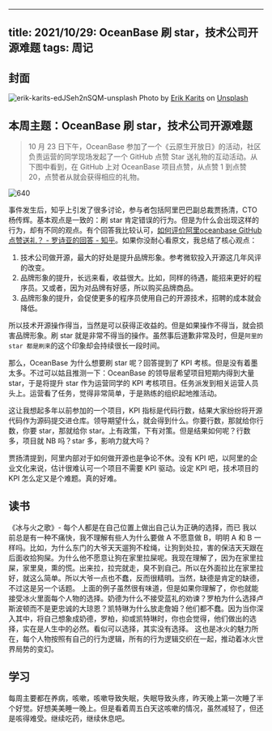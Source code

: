 
---
title: 2021/10/29: OceanBase 刷 star，技术公司开源难题
tags: 周记
---
## 封面

![erik-karits-edJSeh2nSQM-unsplash](https://user-images.githubusercontent.com/12655367/139408656-816e211a-ff5f-4bd5-a215-e3680855a41f.jpg)
Photo by <a href="https://unsplash.com/@erik_karits?utm_source=unsplash&utm_medium=referral&utm_content=creditCopyText">Erik Karits</a> on <a href="https://unsplash.com/?utm_source=unsplash&utm_medium=referral&utm_content=creditCopyText">Unsplash</a>
  

## 本周主题：OceanBase 刷 star，技术公司开源难题
> 10 月 23 日下午，OceanBase 参加了一个《云原生开放日》的活动，社区负责运营的同学现场发起了一个 GitHub 点赞 Star 送礼物的互动活动。从下图中看到，在 GitHub 上对 OceanBase 项目点赞，从点赞 1 到点赞 20，点赞者从就会获得相应的礼物。

![640](https://user-images.githubusercontent.com/12655367/139400225-48eb5f65-f2c5-4cf2-9e18-5458e6ecb316.png)

事件发生后，知乎上引发了很多讨论，参与者包括阿里巴巴副总裁贾扬清，CTO 杨传辉。基本观点是一致的：刷 star 肯定错误的行为。但是为什么会出现这样的行为，却有不同的观点。有个回答我比较认可，[如何评价阿里oceanbase GitHub点赞送礼？ - 罗诗亚的回答 - 知乎](
https://www.zhihu.com/question/494108102/answer/2186825405)。如果你没耐心看原文，我总结了核心观点：
1. 技术公司做开源，最大的好处是提升品牌形象。参考微软投入开源这几年风评的改变。
2. 品牌形象的提升，长远来看，收益很大。比如，同样的待遇，能招来更好的程序员。又或者，因为对品牌有好感，所以购买品牌商品。
3. 品牌形象的提升，会促使更多的程序员使用自己的开源技术，招聘的成本就会降低。

所以技术开源操作得当，当然是可以获得正收益的。但是如果操作不得当，就会损害品牌形象。刷 star 就是非常不得当的操作。虽然事后道歉非常及时，但是`阿里的 star 都是刷来`的这个印象却会持续很长一段时间。

那么，OceanBase 为什么想要刷 star 呢？回答提到了 KPI 考核。但是没有着墨太多。不过可以姑且推测一下：OceanBase 的领导层希望项目短期内得到大量 star，于是将提升 star 作为运营同学的 KPI 考核项目。任务派发到相关运营人员头上。运营看了任务，觉得非常简单，于是熟练的组织起地推活动。

这让我想起多年以前参加的一个项目，KPI 指标是代码行数，结果大家纷纷将开源代码作为源码提交进仓库。领导期望什么，就会得到什么。你要行数，那就给你行数，你要 star，那就给你 star。上有政策，下有对策。但是结果如何呢？行数多，项目就 NB 吗？star 多，影响力就大吗？

贾扬清提到，阿里内部对于如何做开源也是争论不休。没有 KPI 吧，以阿里的企业文化来说，估计很难认可一个项目不需要 KPI 驱动。设定 KPI 吧，技术项目的 KPI 怎么定又是个难题。真的好难。

## 读书
《冰与火之歌》- 每个人都是在自己位置上做出自己认为正确的选择，而已
我以前总是有一种不痛快，我不理解有些人为什么要做 A 不愿意做 B，明明 A 和 B 一样吗。比如，为什么东门的大爷天天遛狗不栓绳，让狗到处拉，害的保洁天天跟在后面收拾狗屎。为什么他不愿意让狗在家里拉屎呢。我现在理解了，因为在家里拉屎，家里臭，熏的慌。出来拉，拉完就走，臭不到自己。所以在外面拉比在家里拉好，就这么简单。所以大爷一点也不蠢，反而很精明。当然，缺德是肯定的缺德，不过这是另一个话题。
上面的例子虽然很有味道，但是如果你理解了，你也就能接受冰火里面每个人物的选择。奶德为什么不接受蓝礼的劝谏？罗柏为什么选择卢斯波顿而不是更忠诚的大琼恩？凯特琳为什么放走詹姆？他们都不蠢。因为当你深入其中，将自己想象成奶德，罗柏，抑或凯特琳时，你也会觉得，他们做出的选择，实在是人生中的必然。看似可以选择，其实没有选择。
这也是冰火的魅力所在，每个人物按照有自己的行为逻辑，所有的行为逻辑交织在一起，推动着冰火世界局势的变幻。

## 学习
每周主要都在养病，咳嗽，咳嗽导致失眠，失眠导致头疼，昨天晚上第一次睡了半个好觉。好想美美睡一晚上。但是看着周五白天这咳嗽的情况，虽然减轻了，但还是咳得难受。继续吃药，继续休息吧。
